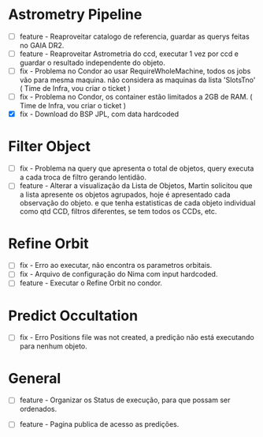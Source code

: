 # Astrometry Pipeline
- [ ] feature - Reaproveitar catalogo de referencia, guardar as querys feitas no GAIA DR2. 
- [ ] feature - Reaproveitar Astrometria do ccd, executar 1 vez por ccd e guardar o resultado independente do objeto.
- [ ] fix - Problema no Condor ao usar RequireWholeMachine, todos os jobs vão para mesma maquina. não considera as maquinas da lista 'SlotsTno' ( Time de Infra, vou criar o ticket )
- [ ] fix - Problema no Condor, os container estão limitados a 2GB de RAM. ( Time de Infra, vou criar o ticket )
- [x] fix - Download do BSP JPL, com data hardcoded

# Filter Object
- [ ] fix - Problema na query que apresenta o total de objetos, query executa a cada troca de filtro gerando lentidão. 
- [ ] feature - Alterar a visualização da Lista de Objetos, Martin solicitou que a lista apresente os objetos agrupados, hoje é apresentado cada observação do objeto. e que tenha estatisticas de cada objeto individual como qtd CCD, filtros diferentes, se tem todos os CCDs, etc. 

# Refine Orbit 
- [ ] fix - Erro ao executar, não encontra os parametros orbitais.  
- [ ] fix - Arquivo de configuração do Nima com input hardcoded.   
- [ ] feature - Executar o Refine Orbit no condor. 

# Predict Occultation
- [ ] fix - Erro Positions file was not created, a predição não está executando para nenhum objeto.

# General
- [ ] feature - Organizar os Status de execução, para que possam ser ordenados.
- [ ] feature - Pagina publica de acesso as predições. 

